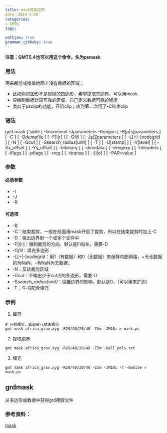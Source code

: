 ```yaml
---
title: mask提取边界
date：2019-1-28
categories:
- GMT6
tags:

mathjax: true
grammar_cjkRuby: true
---
```

**注意：GMT5.4也可以用这个命令，名为psmask**  

### 用法
用来裁剪或掩盖地图上没有数据的区域；  
- 比如你的图形不是规则的四边形，希望提取其边界，可以用mask
- 只绘制数据比较可靠的区域，自己定义数据可靠的程度
- 类似于psclip的功能，开启clip；直到第二次用了-C结束clip

### 语法
gmt mask [ table ] -Iincrement -Jparameters -Rregion [ -B[p|s]parameters ] [ -C ] [ -Ddumpfile ] [ -F[l|r] ] [ -Gfill ] [ -Jz|Zparameters ] [ -L[+|-]nodegrid ] [ -N ] [ -Qcut ] [ -Ssearch_radius[unit] ] [ -T ] [ -U[stamp] ] [ -V[level] ] [ -Xx_offset ] [ -Yy_offset ] [ -bibinary ] [ -dinodata ] [ -eregexp ] [ -hheaders ] [ -iflags ] [ -pflags ] [ -rreg ] [ -ttransp ] [ -:[i|o] ] [ –PAR=value ]  

### 参数
#### 必选参数
- -I
- -J
- -R

#### 可选项
- -B
- -C：结束裁剪，一般在前面用mask开启了裁剪，所以在结束裁剪时加上-C
- -D：输出边界到一个或多个文件中
- -F[l|r]：强制裁剪的方向，默认是Fl向左，需要-D
- -G*fill*：填充多边形
- -L[+|-]nodegrid：用1（有数据）和0（无数据）来保存内部网格，+令无数据的为NaN，-令NaN为无数据。
- -N：反转裁剪区域
- -D*cut*：不输出少于*cut*点的多边形，需要-D
- -S*search_radius[unit]*：设置边界的影响，默认是0，（可以用来扩边）
- -T：与-G配合填充

### 示例
1. 裁剪  

```shell
# 开始裁剪，直到用-C结束裁剪
gmt mask africa_grav.xyg -R20/40/20/40 -I5m -JM10i > mask.ps
```
2. 提取边界

```
gmt mask africa_grav.xyg -R20/40/20/40 -I5m -Dall_pols.txt
```
3. 填充

```
gmt mask africa_grav.xyg -R20/40/20/40 -I5m -JM10i -T -Gwhite > mask.ps
```
## grdmask
从多边形或数据中获得grd掩膜文件

### 参考资料：
[mask](http://gmt.soest.hawaii.edu/doc/latest/mask.html)

